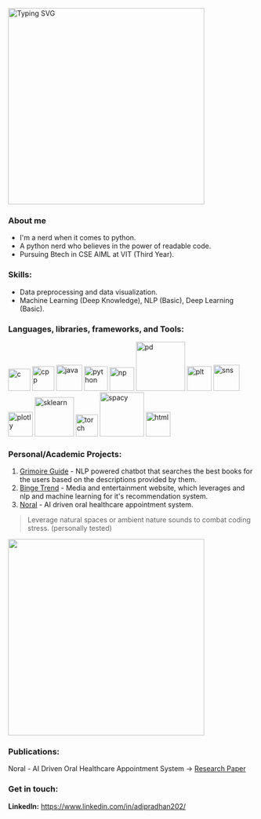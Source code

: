 <img src="https://readme-typing-svg.demolab.com?font=Fira+Code&pause=1000&width=435&lines=Hello+%3A);I'm+Aditya+Pradhan" alt="Typing SVG" width="400"/>

### About me
* I'm a nerd when it comes to python.
* A python nerd who believes in the power of readable code.
* Pursuing Btech in CSE AIML at VIT (Third Year).

### Skills:
* Data preprocessing and data visualization.
* Machine Learning (Deep Knowledge), NLP (Basic), Deep Learning (Basic).

### Languages, libraries, frameworks, and Tools:
<div>
    <img src="https://upload.wikimedia.org/wikipedia/commons/1/19/C_Logo.png" alt="c" width="45">
    <img src="https://cdn.pixabay.com/photo/2021/12/06/13/38/c-6850391_1280.png" alt="cpp" width="45" height="50">
    <img src="https://images.icon-icons.com/1381/PNG/512/java_93883.png" alt="java" width="53">
    <img src="https://images.icon-icons.com/2699/PNG/512/python_logo_icon_168886.png" alt="python" width="48" height="50">
    <img src="https://www.projectkalki.com/assets/logo3.png" alt="np" width="50" height="48">
    <img src="https://media.licdn.com/dms/image/v2/D4D12AQEKIdttVBh55Q/article-cover_image-shrink_600_2000/article-cover_image-shrink_600_2000/0/1688538106780?e=2147483647&v=beta&t=eVjzQcwwmOGP7qHFjTWvyON1z44CTHHhfSAMBPFZ0a0" alt="pd" width="100">
    <img src="https://upload.wikimedia.org/wikipedia/commons/thumb/0/01/Created_with_Matplotlib-logo.svg/2048px-Created_with_Matplotlib-logo.svg.png" alt="plt" width="50">
    <img src="https://user-images.githubusercontent.com/315810/92159303-30d41100-edfb-11ea-8107-1c5352202571.png" alt="sns" width="53">
    <img src="https://avatars.githubusercontent.com/u/5997976?v=4" alt="plotly" width="50">
    <img src="https://upload.wikimedia.org/wikipedia/commons/0/05/Scikit_learn_logo_small.svg" alt="sklearn" width="80">
    <img src="https://cdn.creazilla.com/icons/3254256/pytorch-icon-size_256.png" alt="torch" width="45">
    <img src="https://qualifylearn.com/wp-content/uploads/2024/11/spaCy-logo.png" alt="spacy" width="90">
    <img src="https://cdn1.iconfinder.com/data/icons/programing-development-7/24/html_html5_web_programing_developer-512.png" alt="html" width="50">
</div>


### Personal/Academic Projects:
1. [Grimoire Guide](https://github.com/adityapradhan202/Grimoire-Guide) - NLP powered chatbot that searches the best books for the users based on the descriptions provided by them.
2. [Binge Trend](https://github.com/adityapradhan202/Binge-Trend) - Media and entertainment website, which leverages and nlp and machine learning for it's recommendation system.
3. [Noral](https://github.com/adityapradhan202/Noral) - AI driven oral healthcare appointment system.

> Leverage natural spaces or ambient nature sounds to combat coding stress. (personally tested) 

<img src="https://giffiles.alphacoders.com/105/105224.gif" width="400">


### Publications:
Noral - AI Driven Oral Healthcare Appointment System -> [Research Paper](https://ijircce.com/admin/main/storage/app/pdf/7rUnXm1zcnu4s05s07tYOWFS5XqLAnj3H2MgEP1P.pdf)

### Get in touch:
**LinkedIn:** https://www.linkedin.com/in/adipradhan202/
